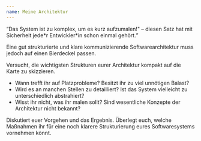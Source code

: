 ```yaml
---
name: Meine Architektur
---
```

<q>Das System ist zu komplex, um es kurz aufzumalen!" &ndash; diesen Satz hat mit Sicherheit jede\*r Entwickler\*in schon einmal gehört. 

Eine gut strukturierte und klare kommunizierende Softwarearchitektur muss jedoch auf einen Bierdeckel passen.

Versucht, die wichtigsten Strukturen eurer Architektur kompakt auf die Karte zu skizzieren.
* Wann trefft ihr auf Platzprobleme? Besitzt ihr zu viel unnötigen Balast?
* Wird es an manchen Stellen zu detailliert? Ist das System vielleicht zu unterschiedlich abstrahiert?
* Wisst ihr nicht, was ihr malen sollt? Sind wesentliche Konzepte der Architektur nicht bekannt?

Diskutiert euer Vorgehen und das Ergebnis. Überlegt euch, welche Maßnahmen ihr für eine noch klarere Strukturierung eures Softwaresystems vornehmen könnt.
